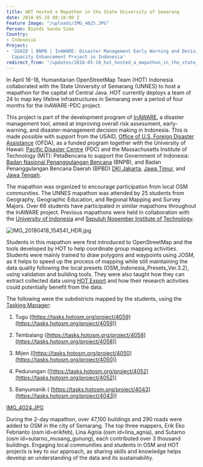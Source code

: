 ```yaml
---
title: HOT Hosted a Mapathon in the State University of Semarang
date: 2018-05-18 08:18:00 Z
Feature Image: "/uploads/IMG_4025.JPG"
Person: Biondi Sanda Sima
Country:
- Indonesia
Project:
- 'USAID | BNPB | InAWARE: Disaster Management Early Warning and Decision Support
  Capacity Enhancement Project in Indonesia'
redirect_from: "/updates/2018-05-18_hot_hosted_a_mapathon_in_the_state_university_of_semarang_1"
---
```


In April 16-18, Humanitarian OpenStreetMap Team (HOT) Indonesia collaborated with the State University of Semarang (UNNES) to host a mapathon for the capital of Central Java. HOT currently deploys a team of 24 to map key lifeline infrastructures in Semarang over a period of four months for the InAWARE-PDC project.

This project is part of the development program of [InAWARE](http://inaware.bnpb.go.id/inaware/), a disaster management tool, aimed at improving overall risk assessment, early-warning, and disaster-management decision making in Indonesia. This is made possible with support from the USAID, [Office of U.S. Foreign Disaster Assistance](https://www.usaid.gov/who-we-are/organization/bureaus/bureau-democracy-conflict-and-humanitarian-assistance/office-us) (OFDA), as a funded program together with the University of Hawaii: [Pacific Disaster Centre](http://www.pdc.org/) (PDC) and the Massachusetts Institute of Technology (MIT): PetaBencana to support the Government of Indonesia: [Badan Nasional Penanggulangan Bencana](http://www.bnpb.go.id/) (BNPB), and Badan Penanggulangan Bencana Daerah (BPBD) [DKI Jakarta](http://bpbd.jakarta.go.id/), [Jawa Timur](http://bpbd.jatimprov.go.id/), and [Jawa Tengah](http://bpbdjateng.com/logpal/).

The mapathon was organized to encourage participation from local OSM communities. The UNNES mapathon was attended by 25 students from Geography, Geographic Education, and Regional Mapping and Survey Majors. Over 66 students have participated in similar mapathons throughout the InAWARE project. Previous mapathons were held in collaboration with the [University of Indonesia](https://www.hotosm.org/projects/usaid_bnpb_inaware_disaster_management_early_warning_and_decision_support_capacity) and [Sepuluh Nopember Institute of Technology](https://www.hotosm.org/updates/2016-11-11_collaborating_with_university_students_hot_hosts_a_mapathon_at_the_institut).

![IMG_20180418_154541_HDR.jpg](/uploads/IMG_20180418_154541_HDR.jpg)

Students in this mapathon were first introduced to OpenStreetMap and the tools developed by HOT to help coordinate group mapping activities. Students were mainly trained to draw polygons and waypoints using JOSM, as it helps to speed up the process of mapping while still maintaining the data quality following the local presets (OSM_Indonesia_Presets_Ver.3.2), using validation and building tools. They were also taught how they can extract collected data using [HOT Export](https://export.hotosm.org/en/v3/) and how their research activities could potentially benefit from the data.

The following were the subdistricts mapped by the students, using the [Tasking Manager](http://tasks.openstreetmap.id/):

1. Tugu ([https://tasks.hotosm.org/project/4059](https://tasks.hotosm.org/project/4059))

2. Tembalang ([https://tasks.hotosm.org/project/4058](https://tasks.hotosm.org/project/4058))

3. Mijen ([https://tasks.hotosm.org/project/4050](https://tasks.hotosm.org/project/4050))

4. Pedurungan ([https://tasks.hotosm.org/project/4052](https://tasks.hotosm.org/project/4052))

5. Banyumanik ( [https://tasks.hotosm.org/project/4043](https://tasks.hotosm.org/project/4043))

[IMG_4024.JPG](/uploads/IMG_4024.JPG)

During the 2-day mapathon, over 47,100 buildings and 290 roads were added to OSM in the city of Semarang. The top three mappers, Erik Eko Febrianto (osm id=erikfeb), Lina Agnia (osm id=lina_agnia), and Sutarno (osm id=sutarno_musang_gunung), each contributed over 3 thousand buildings. Engaging local communities and students in OSM and HOT projects is key to our approach, as sharing skills and knowledge helps develop an understanding of the data and its sustainability.